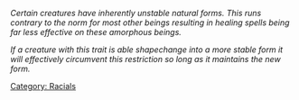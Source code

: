 *Certain creatures have inherently unstable natural forms. This runs
contrary to the norm for most other beings resulting in healing spells
being far less effective on these amorphous beings.*

*If a creature with this trait is able shapechange into a more stable
form it will effectively circumvent this restriction so long as it
maintains the new form.*

[Category: Racials](Category:_Racials "wikilink")
